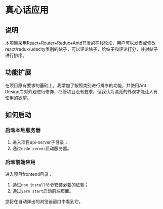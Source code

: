 # 真心话应用

## 说明
本项目采用React+Router+Redux+Antd开发的在线论坛，用户可以发表或修改react/redux/udacity类别的帖子，可以评论帖子，给帖子和评论打分，并对帖子进行排序。

## 功能扩展
在项目原有要求的基础上，我增加了按照类别进行排序的功能，并使用Ant Design库对外观进行修饰，尽管项目没有要求，但我认为漂亮的外观才能让人有使用的欲望。

## 如何启动

### 启动本地服务器
1. 进入项目api-server子目录；
2. 通过`node server`启动服务器。

### 启动前端应用
进入项目frontend目录：
1. 通过`npm install`命令安装必要的依赖；
2. 通过`yarn start`启动前端页面。

您将在自动弹出的浏览器窗口中看到它。
